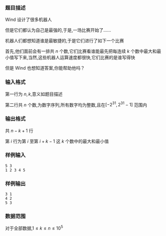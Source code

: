 ### 题目描述
Wind 设计了很多机器人

但是它们都认为自己是最强的,于是,一场比赛开始了……

机器人们都想知道谁是最敏捷的,于是它们进行了如下一个比赛

首先,他们面前会有一排共 $n$ 个数,它们比赛看谁能最先把每连续 $k$ 个数中最大和最小值写下来,当然,这些机器人运算速度都很快,它们比赛的是谁写得快

但是 Wind 也想知道答案,你能帮助他吗？
### 输入格式
第一行为 $n,k$,意义如题目描述

第二行共 $n$ 个数,为数字序列,所有数字均为整数,且在$[-2^{31},2^{31}-1]$ 范围内
### 输出格式
共 $n-k+1$ 行

第 $i$ 行为第 $i$ 至第 $i+k-1$ 这 $k$ 个数中的最大和最小值
### 样例输入
```
5 3
1 2 3 4 5
```
### 样例输出
```
3 1
4 2
5 3
```
### 数据范围
对于全部数据,$1\le k\le n\le 10^5$